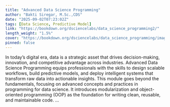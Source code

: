 ```yaml
---
title: "Advanced Data Science Programming"
author: "Bakti Siregar, M.Sc.,CDS"
date: "2025-09-02T07:23:02Z"
tags: [Data Science, Predictive Model]
link: "https://bookdown.org/dsciencelabs/data_science_programming2/"
length_weight: "1.5%"
cover: "https://bookdown.org/dsciencelabs/data_science_programming/images/Cover.png"
pinned: false
---
```


In today’s digital era, data is a strategic asset that drives decision-making, innovation, and competitive advantage across industries. Advanced Data Science Programming equips professionals with the skills to design scalable workflows, build predictive models, and deploy intelligent systems that transform raw data into actionable insights. This module goes beyond the fundamentals, focusing on advanced concepts and practices in programming for data science. It introduces modularization and object-oriented programming (OOP) as the foundation for writing clean, reusable, and maintainable code. ...

